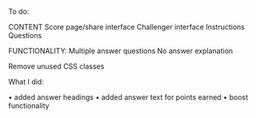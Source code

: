 To do:

CONTENT
Score page/share interface
Challenger interface
Instructions
Questions

FUNCTIONALITY:
Multiple answer questions
No answer explanation

Remove unused CSS classes


What I did:

• added answer headings
• added answer text for points earned
• boost functionality